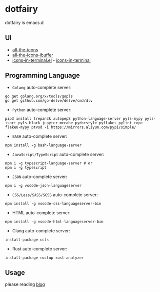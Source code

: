 # dotfairy

dotfairy is emacs.d



## UI

- [all-the-icons](https://github.com/domtronn/all-the-icons.el)
- [all-the-icons-ibuffer](https://github.com/seagle0128/all-the-icons-ibuffer)
- [icons-in-terminal.el](https://github.com/seagle0128/icons-in-terminal.el) - [icons-in-terminal](https://github.com/sebastiencs/icons-in-terminal)

## Programming Language

- `Golang`
auto-complete server:
```shell
go get golang.org/x/tools/gopls
go get github.com/go-delve/delve/cmd/dlv
```

- `Python`
auto-complete server:
```shell
pip3 install trepan3k autopep8 python-language-server pyls-mypy pyls-isort pyls-black jupyter mccabe pydocstyle pyflakes pylint rope flake8-mypy ptvsd -i https://mirrors.aliyun.com/pypi/simple/
```
- `BASH`
auto-complete server:
```shell
npm install -g bash-language-server
```

- `JavaScript/TypeScript`
auto-complete server:
```shell
npm i -g typescript-language-server # or
npm i -g typescript
```

- `JSON`
auto-complete server:
```shell
npm i -g vscode-json-languageserver
```

- `CSS/Less/SASS/SCSS`
auto-complete server:
```shell
npm install -g vscode-css-languageserver-bin
```
- HTML
auto-complete server:
```shell
npm install -g vscode-html-languageserver-bin
```

- Clang
auto-complete server:

```
install-package ccls
```

- Rust
auto-complete server:

```
install-package rustup rust-analyzer
```

## Usage
please reading [blog](https://scanbuf.net/post/manual/how-do-myself-custom-editor/)
